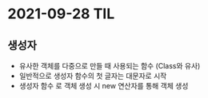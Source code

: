 # 2021-09-28 TIL

## 생성자
* 유사한 객체를 다중으로 만들 때 사용되는 함수 (Class와 유사)
* 일반적으로 생성자 함수의 첫 글자는 대문자로 시작
* 생성자 함수  로 객체 생성 시 new 연산자를 통해 객체 생성
